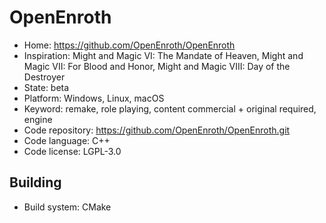 # OpenEnroth

- Home: https://github.com/OpenEnroth/OpenEnroth
- Inspiration: Might and Magic VI: The Mandate of Heaven, Might and Magic VII: For Blood and Honor, Might and Magic VIII: Day of the Destroyer
- State: beta
- Platform: Windows, Linux, macOS
- Keyword: remake, role playing, content commercial + original required, engine
- Code repository: https://github.com/OpenEnroth/OpenEnroth.git
- Code language: C++
- Code license: LGPL-3.0

## Building

- Build system: CMake
